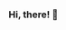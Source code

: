 ### Hi, there! 👋

<!--
**Py-Marco/Py-Marco** is a ✨ _special_ ✨ repository because its `README.md` (this file) appears on your GitHub profile.

- 🔭 I’m currently working on Python
- 🌱 I’m currently learning Python, JavaScript, C, Java, C, C++, C#
- 👯 I’m looking to collaborate on some Python projects
- 🤔 I’m looking for help with file format creation
- 💬 Ask me about Python
- 📫 How to reach me: marcoelkashy@gmail.com
- 😄 Pronouns: PyMarco, PyMark
- ⚡ Fun fact: I am obsessed with databases and data serialisation
-->
